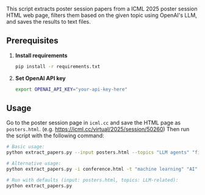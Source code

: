 This script extracts poster session papers from a ICML 2025 poster session HTML web page, filters them based on the given topic using OpenAI's LLM, and saves the results to text files.

## Prerequisites

1. **Install requirements**  
    ```bash
    pip install -r requirements.txt
    ```

2. **Set OpenAI API key**  
    ```bash
    export OPENAI_API_KEY="your-api-key-here"
    ```
## Usage
Go to the poster session page in `icml.cc` and save the HTML page as `posters.html`.  (e.g. https://icml.cc/virtual/2025/session/50260)
Then run the script with the following command:
```bash
# Basic usage:
python extract_papers.py --input posters.html --topics "LLM agents" "fine-tuning" --output-prefix "icml2025"

# Alternative usage:
python extract_papers.py -i conference.html -t "machine learning" "AI" -o "nips2024"

# Run with defaults (input: posters.html, topics: LLM-related):
python extract_papers.py
```
